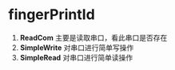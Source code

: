 fingerPrintId
=============

1. **ReadCom**
    主要是读取串口，看此串口是否存在
2. **SimpleWrite**
    对串口进行简单写操作
3. **SimpleRead**
    对串口进行简单读操作
